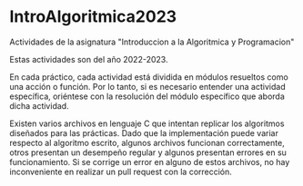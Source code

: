 # IntroAlgoritmica2023
Actividades de la asignatura "Introduccion a la Algoritmica y Programacion"

Estas actividades son del año 2022-2023.

En cada práctico, cada actividad está dividida en módulos resueltos como una acción o función. Por lo tanto, si es necesario entender una actividad específica, oriéntese con la resolución del módulo específico que aborda dicha actividad.

Existen varios archivos en lenguaje C que intentan replicar los algoritmos diseñados para las prácticas. Dado que la implementación puede variar respecto al algoritmo escrito, algunos archivos funcionan correctamente, otros presentan un desempeño regular y algunos presentan errores en su funcionamiento. Si se corrige un error en alguno de estos archivos, no hay inconveniente en realizar un pull request con la corrección.
